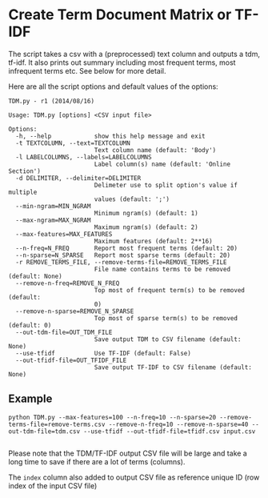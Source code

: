 Create Term Document Matrix or TF-IDF
========================================

The script takes a csv with a (preprocessed) text column and outputs a tdm, tf-idf. It also prints out summary including  most frequent terms, most infrequent terms etc. See below for more detail.

Here are all the script options and default values of the options:

```
TDM.py - r1 (2014/08/16)

Usage: TDM.py [options] <CSV input file>

Options:
  -h, --help            show this help message and exit
  -t TEXTCOLUMN, --text=TEXTCOLUMN
                        Text column name (default: 'Body')
  -l LABELCOLUMNS, --labels=LABELCOLUMNS
                        Label column(s) name (default: 'Online Section')
  -d DELIMITER, --delimiter=DELIMITER
                        Delimeter use to split option's value if multiple
                        values (default: ';')
  --min-ngram=MIN_NGRAM
                        Minimum ngram(s) (default: 1)
  --max-ngram=MAX_NGRAM
                        Maximum ngram(s) (default: 2)
  --max-features=MAX_FEATURES
                        Maximum features (default: 2**16)
  --n-freq=N_FREQ       Report most frequent terms (default: 20)
  --n-sparse=N_SPARSE   Report most sparse terms (default: 20)
  -r REMOVE_TERMS_FILE, --remove-terms-file=REMOVE_TERMS_FILE
                        File name contains terms to be removed (default: None)
  --remove-n-freq=REMOVE_N_FREQ
                        Top most of frequent term(s) to be removed (default:
                        0)
  --remove-n-sparse=REMOVE_N_SPARSE
                        Top most of sparse term(s) to be removed (default: 0)
  --out-tdm-file=OUT_TDM_FILE
                        Save output TDM to CSV filename (default: None)
  --use-tfidf           Use TF-IDF (default: False)
  --out-tfidf-file=OUT_TFIDF_FILE
                        Save output TF-IDF to CSV filename (default: None)
```


Example
-------

```
python TDM.py --max-features=100 --n-freq=10 --n-sparse=20 --remove-terms-file=remove-terms.csv --remove-n-freq=10 --remove-n-sparse=40 --out-tdm-file=tdm.csv --use-tfidf --out-tfidf-file=tfidf.csv input.csv


```

Please note that the TDM/TF-IDF output CSV file will be large and take a long time to save if there are a lot of terms (columns).

The `index` column also added to output CSV file as reference unique ID (row index of the input CSV file)

